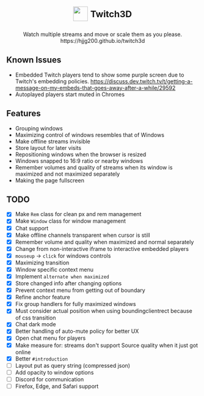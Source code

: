 

<div align="center">
  <h1>
    <img src="https://hjjg200.github.io/twitch3d/logo.png" height="38px">
    <sup>Twitch3D</sup>
  </h1>
  
  <p>
Watch multiple streams and move or scale them as you please. 
<br>https://hjjg200.github.io/twitch3d
  </p>
</div>
  
## Known Issues

- Embedded Twitch players tend to show some purple screen due to Twitch's embedding policies. https://discuss.dev.twitch.tv/t/getting-a-message-on-my-embeds-that-goes-away-after-a-while/29592
- Autoplayed players start muted in Chromes

## Features

- Grouping windows
- Maximizing control of windows resembles that of Windows
- Make offline streams invisible
- Store layout for later visits
- Repositioning windows when the browser is resized
- Windows snapped to 16:9 ratio or nearby windows
- Remember volumes and quality of streams when its window is maximized and not maximized separately
- Making the page fullscreen

## TODO
- [x] Make `Rem` class for clean px and rem management
- [x] Make `Window` class for window management
- [x] Chat support
- [x] Make offline channels transparent when cursor is still
- [x] Remember volume and quality when maximized and normal separately
- [x] Change from non-interactive iframe to interactive embedded players
- [x] `mouseup` -> `click` for windows controls
- [x] Maximizing transition
- [x] Window specific context menu
- [x] Implement `alternate when maximized`
- [x] Store changed info after changing options
- [x] Prevent context menu from getting out of boundary
- [x] Refine anchor feature
- [x] Fix group handlers for fully maximized windows
- [x] Must consider actual position when using boundingclientrect because of css transition
- [x] Chat dark mode
- [x] Better handling of auto-mute policy for better UX
- [x] Open chat menu for players
- [x] Make measure for: streams don't support Source quality when it just got online
- [x] Better `#introduction`
- [ ] Layout put as query string (compressed json)
- [ ] Add opacity to window options
- [ ] Discord for communication
- [ ] Firefox, Edge, and Safari support
